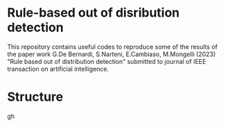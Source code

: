 # Rule-based out of disribution detection
This repository contains useful codes to reproduce some of the results of the paper work G.De Bernardi, S.Narteni, E.Cambiaso, M.Mongelli (2023) "Rule based out of distribution detection" submitted to journal of IEEE transaction on artificial intelligence.
# Structure 
gh
